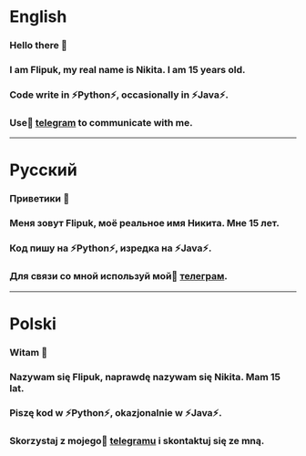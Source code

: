 # English
### Hello there 👋
### I am **Flipuk**, my real name is **Nikita**. I am 15 years old.
### Code write in ⚡**Python**⚡, occasionally in ⚡**Java**⚡.
### Use💬 [telegram](https://t.me/Flipuk) to communicate with me.
--- 
# Русский
### Приветики 👋
### Меня зовут **Flipuk**, моё реальное имя **Никита**. Мне 15 лет.
### Код пишу на ⚡**Python**⚡, изредка на ⚡**Java**⚡.
### Для связи со мной используй мой💬 [телеграм](https://t.me/Flipuk).
---
# Polski
### Witam 👋
### Nazywam się **Flipuk**, naprawdę nazywam się **Nikita**. Mam 15 lat.
### Piszę kod w ⚡**Python**⚡, okazjonalnie w ⚡**Java**⚡.
### Skorzystaj z mojego💬 [telegramu](https://t.me/Flipuk) i skontaktuj się ze mną.

<!--
**LeoNchiC/LeoNchiC** is a ✨ _special_ ✨ repository because its `README.md` (this file) appears on your GitHub profile.

Here are some ideas to get you started:

- 🔭 I’m currently working on ...
- 🌱 I’m currently learning ...
- 👯 I’m looking to collaborate on ...
- 🤔 I’m looking for help with ...
- 💬 Ask me about ...
- 📫 How to reach me: ...
- 😄 Pronouns: ...
- ⚡ Fun fact: ...
-->

